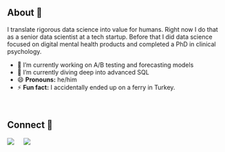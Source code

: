 ## About 👋

I translate rigorous data science into value for humans. Right now I do that as a senior data scientist at a tech startup. Before that I did data science focused on digital mental health products and completed a PhD in clinical psychology.


- 🔭 I’m currently working on A/B testing and forecasting models
- 🌱 I’m currently diving deep into advanced SQL
- 😄 **Pronouns:** he/him
- ⚡ **Fun fact:** I accidentally ended up on a ferry in Turkey.

<br>

## Connect 🤝

[![](https://img.shields.io/badge/LinkedIn-0077B5?style=for-the-badge&logo=linkedin&logoColor=white)](https://www.linkedin.com/in/mcmullarkey/) &emsp;
[![](https://img.shields.io/badge/Gmail-D14836?style=for-the-badge&logo=gmail&logoColor=white)](mullarkey.mike@gmail.com) &emsp; 
